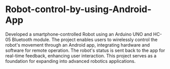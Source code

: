 # Robot-control-by-using-Android-App
Developed a smartphone-controlled Robot using an Arduino UNO and HC-05 Bluetooth module. The project enables users to wirelessly control the robot's movement through an Android app, integrating hardware and software for remote operation. The robot's status is sent back to the app for real-time feedback, enhancing user interaction. This project serves as a foundation for expanding into advanced robotics applications.
